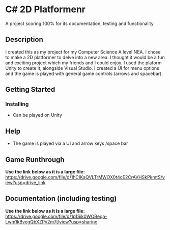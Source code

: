 # C# 2D Platformenr
A project scoring 100% for its documentation, testing and functionality.

## Description

I created this as my project for my Computer Science A level NEA. I chose to make a 2D platformer to delve into a new area. I thought it would be a fun and exciting project which my friends and I could enjoy. I used the plaform Unity to create it, alongside Visual Studio. I created a UI for menu options and the game is played with general game controls (arrows and spacebar).

## Getting Started

### Installing

* Can be played on Unity

## Help

* The game is played via a UI and arrow keys /space bar

## Game Runthrough

**Use the link below as it is a large file:**
https://drive.google.com/file/d/1hCIKaQVLTrMWOX0t4cE2CrAVHSkPkmtS/view?usp=drive_link

## Documentation (including testing)

**Use the link below as it is a large file:**
https://drive.google.com/file/d/1p1Sik0WOBeqa-Lwm1kBvegQbXZPv2m7j/view?usp=sharing

